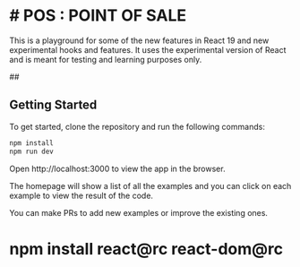 # # POS : POINT OF SALE

This is a playground for some of the new features in React 19 and new experimental hooks and features. It uses the experimental version of React and is meant for testing and learning purposes only.

##<!-- <img src="public/screen.png " alt="React 19 Playground" /> -->

## Getting Started

To get started, clone the repository and run the following commands:

```bash
npm install
npm run dev
```

Open http://localhost:3000 to view the app in the browser.

The homepage will show a list of all the examples and you can click on each example to view the result of the code.

You can make PRs to add new examples or improve the existing ones.


# npm install react@rc react-dom@rc
